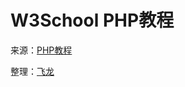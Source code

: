 # W3School PHP教程

来源：[PHP教程](http://www.w3cschool.cc/php/php-tutorial.html)

整理：[飞龙](http://www.flygon.net)